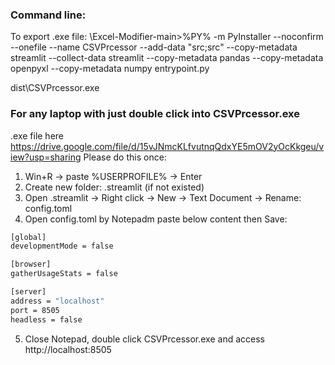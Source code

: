 ### Command line:

To export .exe file:
\Excel-Modifier-main>%PY% -m PyInstaller --noconfirm --onefile --name CSVPrcessor --add-data "src;src" --copy-metadata streamlit --collect-data streamlit --copy-metadata pandas --copy-metadata openpyxl --copy-metadata numpy entrypoint.py

dist\CSVPrcessor.exe


### For any laptop with just double click into CSVPrcessor.exe
.exe file here https://drive.google.com/file/d/15vJNmcKLfvutnqQdxYE5mOV2yOcKkgeu/view?usp=sharing
Please do this once:
1. Win+R -> paste %USERPROFILE% -> Enter
2. Create new folder: .streamlit (if not existed)
3. Open .streamlit -> Right click -> New -> Text Document -> Rename: config.toml
4. Open config.toml by Notepadm paste below content then Save:
```bash
[global]
developmentMode = false

[browser]
gatherUsageStats = false

[server]
address = "localhost"
port = 8505
headless = false
```
5. Close Notepad, double click CSVPrcessor.exe and access http://localhost:8505
